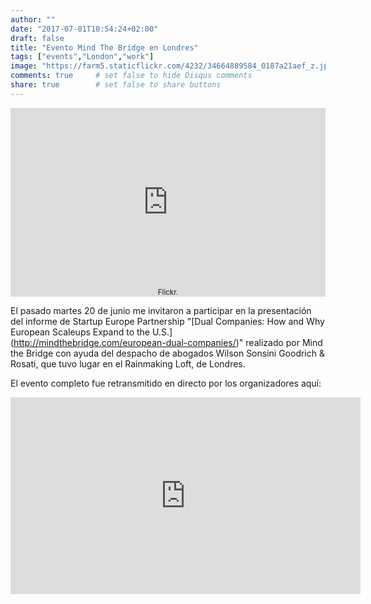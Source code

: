 ```yaml
---
author: ""
date: "2017-07-01T10:54:24+02:00"
draft: false
title: "Evento Mind The Bridge en Londres"
tags: ["events","London","work"]
image: "https://farm5.staticflickr.com/4232/34664889584_0187a21aef_z.jpg"
comments: true     # set false to hide Disqus comments
share: true        # set false to share buttons
---
```

<div style="position: relative; padding-bottom: 60%; overflow: auto; -webkit-overflow-scrolling:touch;"><iframe style="position: absolute; top: 0; left: 0; width: 100%; height: 100%;" src="https://flickrembed.com/cms_embed.php?source=flickr&layout=responsive&input=www.flickr.com/photos/jcortell/albums/72157682608973643&sort=3&by=album&theme=default_notextpanel&scale=fill&limit=10&skin=default" scrolling="no" frameborder="0" allowFullScreen="true" webkitallowfullscreen="true" mozallowfullscreen="true"></iframe><small style="display: block; text-align: center; position: absolute; bottom: 0; left: 0; right: 0; margin-left: auto; margin-right: auto;"Galería de fotos en<a href="https://www.flickr.com/photos/jcortell/albums/72157682608973643">Flickr</a>.</small></div><div style="position:absolute; top:-70px; display:block; text-align:center; z-index:-1;"><a href="https://megustaboton.com">Facebook like boton - generador</a></div>

El pasado martes 20 de junio me invitaron a participar en la presentación del informe de Startup Europe Partnership "[Dual Companies: How and Why European Scaleups Expand to the U.S.] (http://mindthebridge.com/european-dual-companies/)" realizado por Mind the Bridge con ayuda del despacho de abogados Wilson Sonsini Goodrich & Rosati, que tuvo lugar en el Rainmaking Loft, de Londres.   

El evento completo fue retransmitido en directo por los organizadores aquí:
<iframe src="https://www.facebook.com/plugins/video.php?href=https%3A%2F%2Fwww.facebook.com%2Fmindthebridge%2Fvideos%2F10155196069370552%2F&show_text=0&width=560" width="560" height="315" style="border:none;overflow:hidden" scrolling="no" frameborder="0" allowTransparency="true" allowFullScreen="true"></iframe>